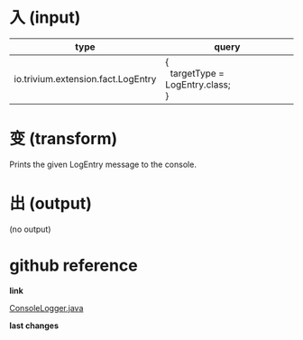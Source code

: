 # 入 (input)

| type | query |
|------|-------|
| io.trivium.extension.fact.LogEntry | {<br>&nbsp;&nbsp;targetType = LogEntry.class;<br>} |

# 变 (transform)

Prints the given LogEntry message to the console.

# 出 (output)

(no output)

# github reference

**link**

[ConsoleLogger.java](https://github.com/trivium-io/trivium/blob/master/src/io/trivium/extension/task/ConsoleLogger.java)

**last changes**

<div id='changes'></div>
<script src='../../js/commits.js' data-path='src/io/trivium/extension/task/ConsoleLogger.java'></script>
